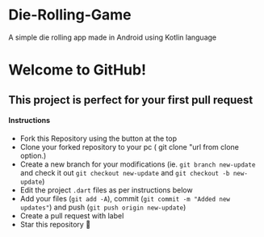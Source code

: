 # Die-Rolling-Game
A simple die rolling app made in Android using Kotlin language

# Welcome to GitHub!

## This project is perfect for your first pull request

#### Instructions

- Fork this Repository using the button at the top
- Clone your forked repository to your pc ( git clone "url from clone option.)
- Create a new branch for your modifications (ie. `git branch new-update` and check it out `git checkout new-update` and `git checkout -b new-update`)
- Edit the project `.dart` files as per instructions below
- Add your files (`git add -A`), commit (`git commit -m "Added new updates"`) and push (`git push origin new-update`)
- Create a pull request with label
- Star this repository 🌟